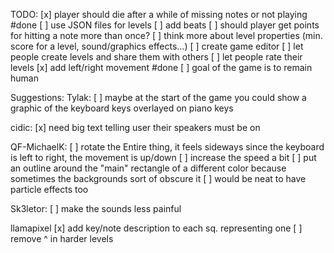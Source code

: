 TODO:
[x] player should die after a while of missing notes or not playing #done
[ ] use JSON files for levels
[ ] add beats
[ ] should player get points for hitting a note more than once?
[ ] think more about level properties (min. score for a level, sound/graphics effects...)
[ ] create game editor 
[ ] let people create levels and share them with others
[ ] let people rate their levels
[x] add left/right movement #done
[ ] goal of the game is to remain human

Suggestions:
Tylak:
[ ] maybe at the start of the game you could show a graphic of the keyboard keys overlayed on piano keys

cidic:
[x] need big text telling user their speakers must be on

QF-MichaelK:
[ ] rotate the Entire thing, it feels sideways since the keyboard is left to right, the movement is up/down
[ ] increase the speed a bit
[ ] put an outline around the "main" rectangle of a different color because sometimes the backgrounds sort of obscure it
[ ] would be neat to have particle effects too

Sk3letor:
[ ] make the sounds less painful

llamapixel
[x] add key/note description to each sq. representing one
[ ] remove ^ in harder levels

